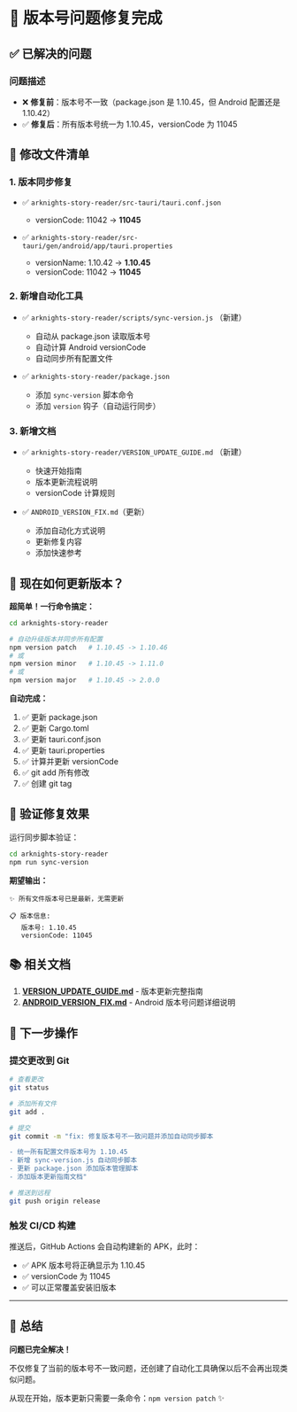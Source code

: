 # 🎉 版本号问题修复完成

## ✅ 已解决的问题

### 问题描述
- ❌ **修复前**：版本号不一致（package.json 是 1.10.45，但 Android 配置还是 1.10.42）
- ✅ **修复后**：所有版本号统一为 1.10.45，versionCode 为 11045

## 📝 修改文件清单

### 1. 版本同步修复
- ✅ `arknights-story-reader/src-tauri/tauri.conf.json`
  - versionCode: 11042 → **11045**
  
- ✅ `arknights-story-reader/src-tauri/gen/android/app/tauri.properties`
  - versionName: 1.10.42 → **1.10.45**
  - versionCode: 11042 → **11045**

### 2. 新增自动化工具
- ✅ `arknights-story-reader/scripts/sync-version.js` （新建）
  - 自动从 package.json 读取版本号
  - 自动计算 Android versionCode
  - 自动同步所有配置文件
  
- ✅ `arknights-story-reader/package.json`
  - 添加 `sync-version` 脚本命令
  - 添加 `version` 钩子（自动运行同步）

### 3. 新增文档
- ✅ `arknights-story-reader/VERSION_UPDATE_GUIDE.md` （新建）
  - 快速开始指南
  - 版本更新流程说明
  - versionCode 计算规则

- ✅ `ANDROID_VERSION_FIX.md`（更新）
  - 添加自动化方式说明
  - 更新修复内容
  - 添加快速参考

## 🚀 现在如何更新版本？

**超简单！一行命令搞定：**

```bash
cd arknights-story-reader

# 自动升级版本并同步所有配置
npm version patch   # 1.10.45 -> 1.10.46
# 或
npm version minor   # 1.10.45 -> 1.11.0
# 或
npm version major   # 1.10.45 -> 2.0.0
```

**自动完成：**
1. ✅ 更新 package.json
2. ✅ 更新 Cargo.toml
3. ✅ 更新 tauri.conf.json
4. ✅ 更新 tauri.properties
5. ✅ 计算并更新 versionCode
6. ✅ git add 所有修改
7. ✅ 创建 git tag

## 🎯 验证修复效果

运行同步脚本验证：

```bash
cd arknights-story-reader
npm run sync-version
```

**期望输出：**
```
✨ 所有文件版本号已是最新，无需更新

📋 版本信息:
   版本号: 1.10.45
   versionCode: 11045
```

## 📚 相关文档

1. **[VERSION_UPDATE_GUIDE.md](arknights-story-reader/VERSION_UPDATE_GUIDE.md)** - 版本更新完整指南
2. **[ANDROID_VERSION_FIX.md](ANDROID_VERSION_FIX.md)** - Android 版本号问题详细说明

## 🔧 下一步操作

### 提交更改到 Git

```bash
# 查看更改
git status

# 添加所有文件
git add .

# 提交
git commit -m "fix: 修复版本号不一致问题并添加自动同步脚本

- 统一所有配置文件版本号为 1.10.45
- 新增 sync-version.js 自动同步脚本
- 更新 package.json 添加版本管理脚本
- 添加版本更新指南文档"

# 推送到远程
git push origin release
```

### 触发 CI/CD 构建

推送后，GitHub Actions 会自动构建新的 APK，此时：
- ✅ APK 版本号将正确显示为 1.10.45
- ✅ versionCode 为 11045
- ✅ 可以正常覆盖安装旧版本

---

## 🎊 总结

**问题已完全解决！**

不仅修复了当前的版本号不一致问题，还创建了自动化工具确保以后不会再出现类似问题。

从现在开始，版本更新只需要一条命令：`npm version patch` ✨

